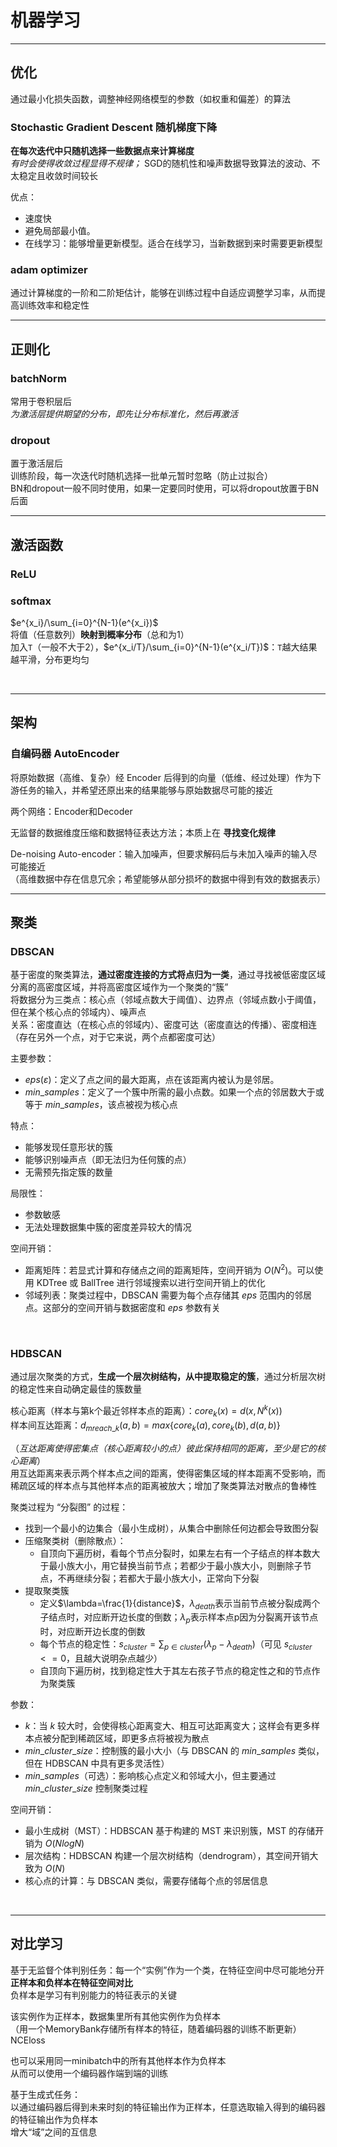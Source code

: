 # 机器学习

------
## 优化
通过最小化损失函数，调整神经网络模型的参数（如权重和偏差）的算法  

### Stochastic Gradient Descent 随机梯度下降
<b>在每次迭代中只随机选择一些数据点来计算梯度</b>   
*有时会使得收敛过程显得不规律；*  SGD的随机性和噪声数据导致算法的波动、不太稳定且收敛时间较长  

优点：
- 速度快
- 避免局部最小值。
- 在线学习：能够增量更新模型。适合在线学习，当新数据到来时需要更新模型

### adam optimizer
通过计算梯度的一阶和二阶矩估计，能够在训练过程中自适应调整学习率，从而提高训练效率和稳定性  


------
## 正则化
### batchNorm
常用于卷积层后  
*为激活层提供期望的分布，即先让分布标准化，然后再激活*  

### dropout
置于激活层后  
训练阶段，每一次迭代时随机选择一批单元暂时忽略（防止过拟合）  
BN和dropout一般不同时使用，如果一定要同时使用，可以将dropout放置于BN后面  

------
## 激活函数
### ReLU


### softmax
$e^{x_i}/\sum_{i=0}^{N-1}(e^{x_i})$  
将值（任意数列）**映射到概率分布**（总和为1）  
加入`T`（一般不大于2），$e^{x_i/T}/\sum_{i=0}^{N-1}(e^{x_i/T})$：`T`越大结果越平滑，分布更均匀    

<br>

------
## 架构
### 自编码器 AutoEncoder
将原始数据（高维、复杂）经 Encoder 后得到的向量（低维、经过处理）作为下游任务的输入，并希望还原出来的结果能够与原始数据尽可能的接近  

两个网络：Encoder和Decoder  

无监督的数据维度压缩和数据特征表达方法；本质上在 **寻找变化规律**

De-noising Auto-encoder：输入加噪声，但要求解码后与未加入噪声的输入尽可能接近  
（高维数据中存在信息冗余；希望能够从部分损坏的数据中得到有效的数据表示）  

------
## 聚类

### DBSCAN
基于密度的聚类算法，**通过密度连接的方式将点归为一类**，通过寻找被低密度区域分离的高密度区域，并将高密度区域作为一个聚类的“簇”   
将数据分为三类点：核心点（邻域点数大于阈值）、边界点（邻域点数小于阈值，但在某个核心点的邻域内）、噪声点  
关系：密度直达（在核心点的邻域内）、密度可达（密度直达的传播）、密度相连（存在另外一个点，对于它来说，两个点都密度可达）  

主要参数：
- $eps(\varepsilon)$：定义了点之间的最大距离，点在该距离内被认为是邻居。
- $min\_ samples$：定义了一个簇中所需的最小点数。如果一个点的邻居数大于或等于 $min\_ samples$，该点被视为核心点

特点：
- 能够发现任意形状的簇
- 能够识别噪声点（即无法归为任何簇的点）
- 无需预先指定簇的数量

局限性：
- 参数敏感
- 无法处理数据集中簇的密度差异较大的情况

空间开销：
- 距离矩阵：若显式计算和存储点之间的距离矩阵，空间开销为 $O(N^2)$。可以使用 KDTree 或 BallTree 进行邻域搜索以进行空间开销上的优化 
- 邻域列表：聚类过程中，DBSCAN 需要为每个点存储其 $eps$ 范围内的邻居点。这部分的空间开销与数据密度和 $eps$ 参数有关

<br>

### HDBSCAN
通过层次聚类的方式，**生成一个层次树结构，从中提取稳定的簇**，通过分析层次树的稳定性来自动确定最佳的簇数量   

核心距离（样本与第k个最近邻样本点的距离）：$core_k(x)=d(x,N^k(x))$  
样本间互达距离：$d_{mreach \_ k} (a, b)=max\{core_k(a),core_k(b),d(a,b)\}$  

（*互达距离使得密集点（核心距离较小的点）彼此保持相同的距离，至少是它的核心距离*）  
用互达距离来表示两个样本点之间的距离，使得密集区域的样本距离不受影响，而稀疏区域的样本点与其他样本点的距离被放大；增加了聚类算法对散点的鲁棒性   

聚类过程为 “分裂图” 的过程：
- 找到一个最小的边集合（最小生成树），从集合中删除任何边都会导致图分裂   
- 压缩聚类树（删除散点）： 
  - 自顶向下遍历树，看每个节点分裂时，如果左右有一个子结点的样本数大于最小族大小，用它替换当前节点；若都少于最小族大小，则删除子节点，不再继续分裂；若都大于最小族大小，正常向下分裂
- 提取聚类簇 
  - 定义$\lambda=\frac{1}{distance}$，$\lambda_{death}$表示当前节点被分裂成两个子结点时，对应断开边长度的倒数；$\lambda_{p}$表示样本点p因为分裂离开该节点时，对应断开边长度的倒数  
  - 每个节点的稳定性：$s_{cluster}=\sum_{p\in{cluster}}(\lambda_p-\lambda_{death})$（可见 $s_{cluster} <= 0$，且越大说明杂点越少）  
  - 自顶向下遍历树，找到稳定性大于其左右孩子节点的稳定性之和的节点作为聚类簇  

参数：
- $k$：当 $k$ 较大时，会使得核心距离变大、相互可达距离变大；这样会有更多样本点被分配到稀疏区域，即更多点将被视为散点 
- $min\_ cluster\_ size$：控制簇的最小大小（与 DBSCAN 的 $min\_ samples$ 类似，但在 HDBSCAN 中具有更多灵活性）
- $min\_ samples$（可选）：影响核心点定义和邻域大小，但主要通过 $min\_ cluster\_ size$ 控制聚类过程

空间开销：
- 最小生成树（MST）：HDBSCAN 基于构建的 MST 来识别簇，MST 的存储开销为 $O(NlogN)$
- 层次结构：HDBSCAN 构建一个层次树结构（dendrogram），其空间开销大致为 $O(N)$
- 核心点的计算：与 DBSCAN 类似，需要存储每个点的邻居信息

<br>

------
## 对比学习
基于无监督个体判别任务：每一个“实例”作为一个类，在特征空间中尽可能地分开  
<b>正样本和负样本在特征空间对比</b>   
负样本是学习有判别能力的特征表示的关键  

该实例作为正样本，数据集里所有其他实例作为负样本  
（用一个MemoryBank存储所有样本的特征，随着编码器的训练不断更新）  
NCEloss   

也可以采用同一minibatch中的所有其他样本作为负样本  
从而可以使用一个编码器作端到端的训练  

基于生成式任务：  
以通过编码器后得到未来时刻的特征输出作为正样本，任意选取输入得到的编码器的特征输出作为负样本  
增大“域”之间的互信息  
